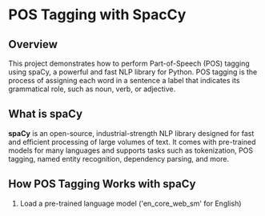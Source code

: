 # POS Tagging with SpacCy

## Overview
This project demonstrates how to perform Part-of-Speech (POS) tagging using spaCy, a powerful and fast NLP library for Python. POS tagging is the process of assigning each word in a sentence a label that indicates its grammatical role, such as noun, verb, or adjective.

## What is spaCy
**spaCy** is an open-source, industrial-strength NLP library designed for fast and efficient processing of large volumes of text. It comes with pre-trained models for many languages and supports tasks such as tokenization, POS tagging, named entity recognition, dependency parsing, and more.

## How POS Tagging Works with spaCy
1. Load a pre-trained language model ('en_core_web_sm' for English)
